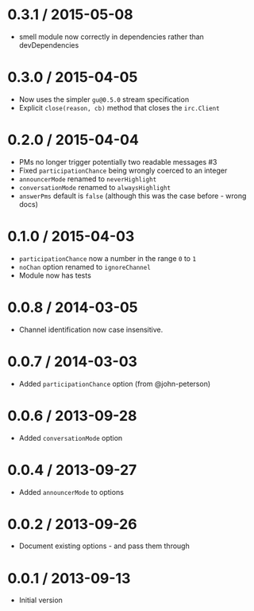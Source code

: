 0.3.1 / 2015-05-08
==================
  * smell module now correctly in dependencies rather than devDependencies

0.3.0 / 2015-04-05
==================
  * Now uses the simpler `gu@0.5.0` stream specification
  * Explicit `close(reason, cb)` method that closes the `irc.Client`

0.2.0 / 2015-04-04
==================
  * PMs no longer trigger potentially two readable messages #3
  * Fixed `participationChance` being wrongly coerced to an integer
  * `announcerMode` renamed to `neverHighlight`
  * `conversationMode` renamed to `alwaysHighlight`
  * `answerPms` default is `false` (although this was the case before - wrong docs)

0.1.0 / 2015-04-03
==================
  * `participationChance` now a number in the range `0` to `1`
  * `noChan` option renamed to `ignoreChannel`
  * Module now has tests

0.0.8 / 2014-03-05
==================
  * Channel identification now case insensitive.

0.0.7 / 2014-03-03
==================
 * Added `participationChance` option (from @john-peterson)

0.0.6 / 2013-09-28
==================
 * Added `conversationMode` option

0.0.4 / 2013-09-27
==================
 * Added `announcerMode` to options

0.0.2 / 2013-09-26
==================
 * Document existing options - and pass them through

0.0.1 / 2013-09-13
==================
  * Initial version
